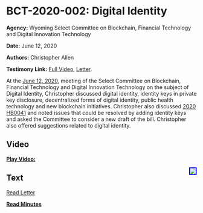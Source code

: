 # BCT-2020-002: Digital Identity

**Agency:** Wyoming Select Committee on Blockchain, Financial Technology and Digital Innovation Technology

**Date:** June 12, 2020

**Authors:** Christopher Allen

**Testimony Link:** [Full Video](https://www.youtube.com/watch?v=91ZA8rppgSA), [Letter](https://wyoleg.gov/InterimCommittee/2020/S19-20200612Wyoming2020IdentityLegislationAgendaLetter-ChristopherAllen.pdf).

At the [June 12, 2020](https://wyoleg.gov/InterimCommittee/2020/S19-20200612MeetingMinutes.pdf), meeting of the Select Committee on Blockchain, Financial Technology and Digital Innovation Technology on the subject of Digital Identity,  Christopher discussed digital identity, identity keys in private key disclosure, decentralized forms of digital identity, public health technology and new blockchain initiatives. Christopher also discussed [2020 HB0041](https://www.wyoleg.gov/Legislation/2020/HB0041) and noted issues that could be resolved by adding identity keys and asked the Committee to consider a new draft of the bill. Christopher also offered suggestions related to digital identity.

## Video

<a href="https://www.youtube.com/watch?v=91ZA8rppgSA&t=8385s"><b>Play Video:</b></a>

<a href="https://www.youtube.com/watch?v=91ZA8rppgSA&t=8385s"><img src="https://img.youtube.com/vi/91ZA8rppgSA/hqdefault.jpg" style="float: right; border: 2px solid blue"></a>

## Text

<a href="https://wyoleg.gov/InterimCommittee/2020/S19-20200612Wyoming2020IdentityLegislationAgendaLetter-ChristopherAllen.pdf">Read Letter</a>

<a href="https://wyoleg.gov/InterimCommittee/2020/S19-20200612MeetingMinutes.pdf"><b>Read Minutes</b></a>
